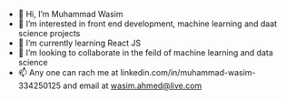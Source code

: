 - 👋 Hi, I’m Muhammad Wasim
- 👀 I’m interested in front end development, machine learning and daat science projects
- 🌱 I’m currently learning React JS
- 💞️ I’m looking to collaborate in the feild of machine learning and data science
- 📫 Any one can rach me at linkedin.com/in/muhammad-wasim-334250125 and email at wasim.ahmed@live.com

<!---
SK-Wasim/SK-Wasim is a ✨ special ✨ repository because its `README.md` (this file) appears on your GitHub profile.
You can click the Preview link to take a look at your changes.
--->
